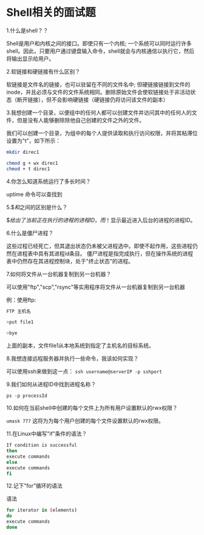 # Shell相关的面试题

1.什么是shell？？

Shell是用户和内核之间的接口。即使只有一个内核; 一个系统可以同时运行许多shell。因此，只要用户通过键盘输入命令，shell就会与内核通信以执行它，然后将输出显示给用户。

2.软链接和硬链接有什么区别？

软链接是文件名的链接，也可以驻留在不同的文件名中; 但硬链接链接到文件的inode，并且必须与文件的文件系统相同。删除原始文件会使软链接处于非活动状态（断开链接），但不会影响硬链接（硬链接仍将访问该文件的副本）

3.我想创建一个目录，以便组中的任何人都可以创建文件并访问其中的任何人的文件，但是没有人能够删除除他自己创建的文件之外的文件。

我们可以创建一个目录，为组中的每个人提供读取和执行访问权限，并将其粘滞位设置为"t”，如下所示：

```sh
mkdir direc1

chmod g + wx direc1
chmod + t direc1
```

4.你怎么知道系统运行了多长时间？

uptime 命令可以查找到

5.$$和$之间的区别是什么？

$$给出了当前正在执行的进程的进程ID，而$！显示最近进入后台的进程的进程ID。

6.什么是僵尸进程？

这些过程已经死亡，但其退出状态仍未被父进程选中。即使不起作用，这些进程仍然在进程表中具有其进程id条目。
僵尸进程是指完成执行，但在操作系统的进程表中仍然存在其进程控制块，处于"终止状态"的进程。

7.如何将文件从一台机器复制到另一台机器？

可以使用"ftp","scp","rsync"等实用程序将文件从一台机器复制到另一台机器

例：使用ftp:
```go
FTP 主机名

>put file1

>bye
```

上面的副本，文件file1从本地系统到指定了主机名的目标系统。

8.我想连接远程服务器并执行一些命令，我该如何实现？

可以使用ssh来做到这一点：
`ssh username@serverIP -p sshport`

9.我们如何从进程ID中找到进程名称？

`ps -p processId`

10.如何在当前shell中创建的每个文件上为所有用户设置默认的rwx权限？

`umask 777`
这将为为每个用户创建的每个文件设置默认的rwx权限。

11.在Linux中编写"if”条件的语法？

```sh
If condition is successful
then
execute commands
else
execute commands
fi
```

12.记下"for”循环的语法

语法
```sh
for iterator in (elements)
do
execute commands
done
```

